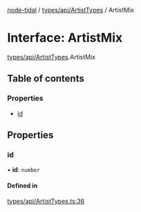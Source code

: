 [node-tidal](../README.md) / [types/api/ArtistTypes](../modules/types_api_ArtistTypes.md) / ArtistMix

# Interface: ArtistMix

[types/api/ArtistTypes](../modules/types_api_ArtistTypes.md).ArtistMix

## Table of contents

### Properties

- [id](types_api_ArtistTypes.ArtistMix.md#id)

## Properties

### id

• **id**: `number`

#### Defined in

[types/api/ArtistTypes.ts:36](https://github.com/Mawco/node-tidal/blob/7587986/src/types/api/ArtistTypes.ts#L36)
